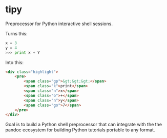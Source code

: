 tipy
====

Preprocessor for Python interactive shell sessions.

Turns this:

```python
x = 3
y = 4
>>> print x + Y
```

Into this:

```html
<div class="highlight">
    <pre>
        <span class="gp">&gt;&gt;&gt;</span>
        <span class="k">print</span>
        <span class="n">x</span>
        <span class="o">+</span>
        <span class="n">y</span>
        <span class="go">7</span>
    </pre>
</div>
```

Goal is to build a Python shell preprocessor that can integrate
with the the pandoc ecosystem for building Python tutorials
portable to any format.
